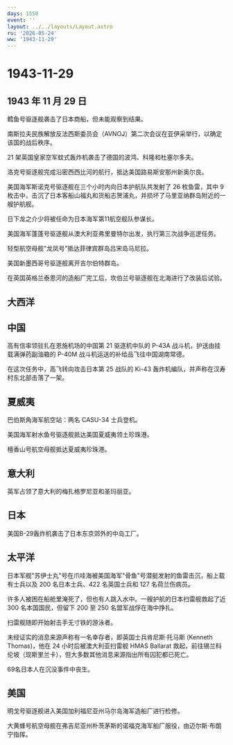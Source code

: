 ```yaml
---
days: 1550
event: ''
layout: ../../layouts/Layout.astro
ru: '2026-05-24'
ww: '1943-11-29'
---
```


# 1943-11-29

## 1943 年 11 月 29 日

鳕鱼号驱逐舰袭击了日本商船，但未能观察到结果。

南斯拉夫民族解放反法西斯委员会（AVNOJ）第二次会议在亚伊采举行，以确定该国的战后秩序。

21 架英国皇家空军蚊式轰炸机袭击了德国的波鸿、科隆和杜塞尔多夫。

洛克号驱逐舰完成沿密西西比河的航行，抵达美国路易斯安那州新奥尔良。

美国海军斯诺克号驱逐舰在三个小时内向日本护航队共发射了 26 枚鱼雷，其中 9
枚击中，击沉了日本客船山福丸和货船志贺浦丸，并损坏了马里亚纳群岛附近的一艘护航舰。

日下龙之介少将被任命为日本海军第11航空舰队参谋长。

美国海军蓬蓬号驱逐舰从澳大利亚弗里曼特尔出发，执行第三次战争巡逻任务。

轻型航空母舰"龙凤号"抵达菲律宾群岛吕宋岛马尼拉。

美国新墨西哥号驱逐舰离开吉尔伯特群岛。

在英国英格兰泰恩河的造船厂完工后，坎伯兰号驱逐舰在北海进行了改装后试验。

## 大西洋

## 中国

高有信率领驻扎在恩施机场的中国第 21 驱逐机中队的 P-43A
战斗机，护送由挂载满弹药副油箱的 P-40M
战斗机运送的补给品飞往中国湖南常德。

在这次任务中，高飞转向攻击日本第 25 战队的 Ki-43
轰炸机编队，并声称在汉寿村东北部击落了一架。

## 夏威夷

巴伯斯角海军航空站：两名 CASU-34 士兵登机。

美国海军射水鱼号驱逐舰抵达美国夏威夷领土珍珠港。

檀香山号航空母舰抵达夏威夷珍珠港。

## 意大利

英军占领了意大利的梅扎格罗尼亚和圣玛丽亚。

## 日本

美国B-29轰炸机袭击了日本东京郊外的中岛工厂。

## 太平洋

日本军舰"苏伊士丸"号在爪哇海被美国海军"骨鱼"号潜艇发射的鱼雷击沉，船上载有士兵以及
200 名日本士兵、422 名英国士兵和 127 名荷兰伤病员。

许多人被困在船舱里淹死了，但也有人跳入水中。一艘护航的日本扫雷舰救起了近
300 名本国国民，但留下 200 至 250 名盟军战俘在海中挣扎。

扫雷舰随即开始射击手无寸铁的游泳者。

未经证实的消息来源声称有一名幸存者，即英国士兵肯尼斯·托马斯 (Kenneth
Thomas)，他在 24 小时后被澳大利亚扫雷舰 HMAS Ballarat
救起，前往锡兰科伦坡（现斯里兰卡），但大多数其他消息来源指出所有囚犯都已死亡。

69名日本人在沉没事件中丧生。

## 美国

明戈号驱逐舰进入美国加利福尼亚州马尔岛海军造船厂进行检修。

大黄蜂号航空母舰在弗吉尼亚州朴茨茅斯的诺福克海军船厂服役，由迈尔斯·布朗宁指挥。